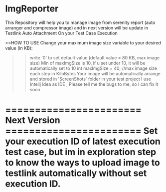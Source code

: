 # ImgReporter
This Repository will help you to manage image from serenity report (auto arranger and compressor image) and in next version will be update in Testlink Auto Attachment On your Test Case Execution

==HOW TO USE
Change your maximum image size variable to your desired value (in KB):
>> write '0' to set default value (default value = 80 KB, max image size)
 Min of maxImgSize is 10, if u set under 10, it will be automatically set to 10
 int maxImgSize = 40; //max image size each step in KiloBytes
 Your image will be automatically arrange and stored in 'ScreenShots' folder in your test project
 I use Intelij Idea as IDE , Please tell me the bugs to me, so I can fix it soon
>>

======================= Next Version =======================
Set your execution ID of latest execution test case, but im in exploration step to know the ways to upload image to testlink automatically without set execution ID.
============================================================
